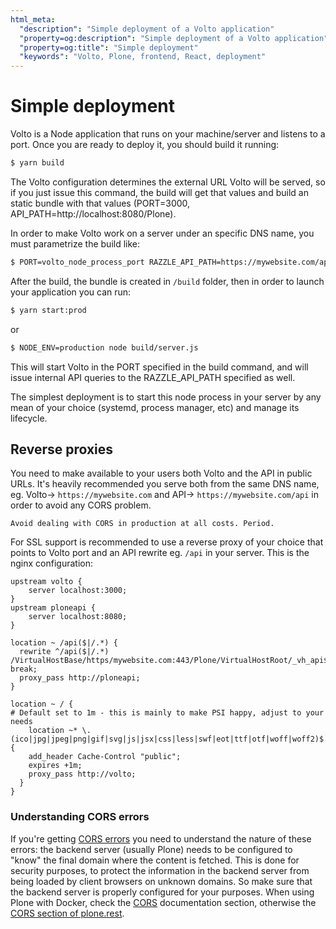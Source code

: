 ```yaml
---
html_meta:
  "description": "Simple deployment of a Volto application"
  "property=og:description": "Simple deployment of a Volto application"
  "property=og:title": "Simple deployment"
  "keywords": "Volto, Plone, frontend, React, deployment"
---
```


# Simple deployment

Volto is a Node application that runs on your machine/server and listens to a port. Once you are ready to deploy it, you should build it running:

```bash
$ yarn build
```

The Volto configuration determines the external URL Volto will be served, so if you just issue this command, the build will get that values and build an static bundle with that values (PORT=3000, API_PATH=http://localhost:8080/Plone).

In order to make Volto work on a server under an specific DNS name, you must parametrize the build like:

```bash
$ PORT=volto_node_process_port RAZZLE_API_PATH=https://mywebsite.com/api yarn build
```

After the build, the bundle is created in `/build` folder, then in order to launch your application you can run:

```bash
$ yarn start:prod
```
or
```bash
$ NODE_ENV=production node build/server.js
```

This will start Volto in the PORT specified in the build command, and will issue internal API queries to the RAZZLE_API_PATH specified as well.

The simplest deployment is to start this node process in your server by any mean of your choice (systemd, process manager, etc) and manage its lifecycle.

## Reverse proxies

You need to make available to your users both Volto and the API in public URLs. It's heavily recommended you serve both from the same DNS name, eg. Volto-> `https://mywebsite.com` and API-> `https://mywebsite.com/api` in order to avoid any CORS problem.

```{warning}
Avoid dealing with CORS in production at all costs. Period.
```

For SSL support is recommended to use a reverse proxy of your choice that points to Volto port and an API rewrite eg. `/api` in your server. This is the nginx configuration:

```nginx
upstream volto {
    server localhost:3000;
}
upstream ploneapi {
    server localhost:8080;
}

location ~ /api($|/.*) {
  rewrite ^/api($|/.*) /VirtualHostBase/https/mywebsite.com:443/Plone/VirtualHostRoot/_vh_api$1 break;
  proxy_pass http://ploneapi;
}

location ~ / {
# Default set to 1m - this is mainly to make PSI happy, adjust to your needs
    location ~* \.(ico|jpg|jpeg|png|gif|svg|js|jsx|css|less|swf|eot|ttf|otf|woff|woff2)$ {
    add_header Cache-Control "public";
    expires +1m;
    proxy_pass http://volto;
  }
}
```

### Understanding CORS errors

If you're getting [CORS errors](https://developer.mozilla.org/en-US/docs/Web/HTTP/CORS/Errors#Identifying_the_issue) you need to understand the nature of these errors: the backend server (usually Plone) needs to be configured to "know" the final domain where the content is fetched. This is done for security purposes, to protect the information in the backend server from being loaded by client browsers on unknown domains. So make sure that the backend server is properly configured for your purposes. When using Plone with Docker, check the [CORS](https://github.com/plone/plone.docker#for-basic-usage) documentation section, otherwise the [CORS section of plone.rest](https://github.com/plone/plone.rest#cors).

